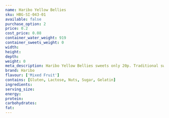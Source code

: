 ```yaml
---
name: Haribo Yellow Bellies
sku: HBG-SI-043-01
available: false
purchase_option: 2
price: 0.2
cost_price: 0.08
container_water_weight: 919
container_sweets_weight: 0
width: 
height: 
depth: 
weight: 0
meta_description: Haribo Yellow Bellies sweets only 20p. Traditional sweets and more at Humbugs Confectionery Store. Specialists in satisfying your sweet tooth!
brand: Haribo
flavour: ['Mixed Fruit']
contains: [Gluten, Lactose, Nuts, Sugar, Gelatin]
ingredients: 
serving_size: 
energy: 
protein: 
carbohydrates: 
fat: 
---
```

